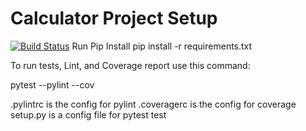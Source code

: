 # Calculator Project Setup
[![Build Status](https://app.travis-ci.com/sravyamyla/calc2.svg?branch=main)](https://app.travis-ci.com/sravyamyla/calc2)
Run Pip Install
pip install -r requirements.txt

To run tests, Lint, and Coverage report use this command:

pytest  --pylint --cov

.pylintrc is the config for pylint
.coveragerc is the config for coverage
setup.py is a config file for pytest
test
